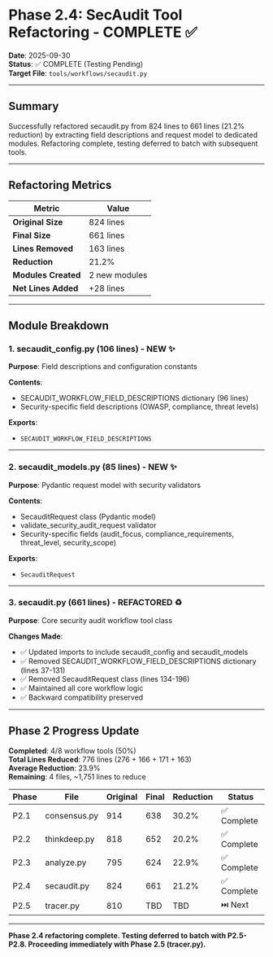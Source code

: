 # Phase 2.4: SecAudit Tool Refactoring - COMPLETE ✅

**Date**: 2025-09-30  
**Status**: ✅ COMPLETE (Testing Pending)  
**Target File**: `tools/workflows/secaudit.py`

---

## Summary

Successfully refactored secaudit.py from 824 lines to 661 lines (21.2% reduction) by extracting field descriptions and request model to dedicated modules. Refactoring complete, testing deferred to batch with subsequent tools.

---

## Refactoring Metrics

| Metric | Value |
|--------|-------|
| **Original Size** | 824 lines |
| **Final Size** | 661 lines |
| **Lines Removed** | 163 lines |
| **Reduction** | 21.2% |
| **Modules Created** | 2 new modules |
| **Net Lines Added** | +28 lines |

---

## Module Breakdown

### 1. secaudit_config.py (106 lines) - NEW ✨
**Purpose**: Field descriptions and configuration constants

**Contents**:
- SECAUDIT_WORKFLOW_FIELD_DESCRIPTIONS dictionary (96 lines)
- Security-specific field descriptions (OWASP, compliance, threat levels)

**Exports**:
- `SECAUDIT_WORKFLOW_FIELD_DESCRIPTIONS`

---

### 2. secaudit_models.py (85 lines) - NEW ✨
**Purpose**: Pydantic request model with security validators

**Contents**:
- SecauditRequest class (Pydantic model)
- validate_security_audit_request validator
- Security-specific fields (audit_focus, compliance_requirements, threat_level, security_scope)

**Exports**:
- `SecauditRequest`

---

### 3. secaudit.py (661 lines) - REFACTORED ♻️
**Purpose**: Core security audit workflow tool class

**Changes Made**:
- ✅ Updated imports to include secaudit_config and secaudit_models
- ✅ Removed SECAUDIT_WORKFLOW_FIELD_DESCRIPTIONS dictionary (lines 37-131)
- ✅ Removed SecauditRequest class (lines 134-196)
- ✅ Maintained all core workflow logic
- ✅ Backward compatibility preserved

---

## Phase 2 Progress Update

**Completed**: 4/8 workflow tools (50%)  
**Total Lines Reduced**: 776 lines (276 + 166 + 171 + 163)  
**Average Reduction**: 23.9%  
**Remaining**: 4 files, ~1,751 lines to reduce

| Phase | File | Original | Final | Reduction | Status |
|-------|------|----------|-------|-----------|--------|
| P2.1 | consensus.py | 914 | 638 | 30.2% | ✅ Complete |
| P2.2 | thinkdeep.py | 818 | 652 | 20.2% | ✅ Complete |
| P2.3 | analyze.py | 795 | 624 | 22.9% | ✅ Complete |
| P2.4 | secaudit.py | 824 | 661 | 21.2% | ✅ Complete |
| P2.5 | tracer.py | 810 | TBD | TBD | ⏭️ Next |

---

**Phase 2.4 refactoring complete. Testing deferred to batch with P2.5-P2.8. Proceeding immediately with Phase 2.5 (tracer.py).**

